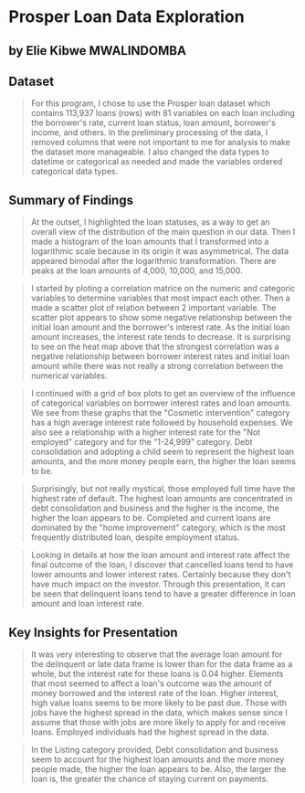 # Prosper Loan Data Exploration
## by Elie Kibwe MWALINDOMBA


## Dataset

> For this program, I chose to use the Prosper loan dataset which contains 113,937 loans (rows) with 81 variables on each loan including the borrower's rate, current loan status, loan amount, borrower's income, and others. In the preliminary processing of the data, I removed columns that were not important to me for analysis to make the dataset more manageable. I also changed the data types to datetime or categorical as needed and made the variables ordered categorical data types.

## Summary of Findings

> At the outset, I highlighted the loan statuses, as a way to get an overall view of the distribution of the main question in our data. Then I made a histogram of the loan amounts that I transformed into a logarithmic scale because in its origin it was asymmetrical. The data appeared bimodal after the logarithmic transformation. There are peaks at the loan amounts of 4,000, 10,000, and 15,000.

> I started by ploting a correlation matrice on the numeric and categoric variables to determine variables that most impact each other. Then a made a scatter plot of relation between 2 important variable. The scatter plot appears to show some negative relationship between the initial loan amount and the borrower's interest rate. As the initial loan amount increases, the interest rate tends to decrease. It is surprising to see on the heat map above that the strongest correlation was a negative relationship between borrower interest rates and initial loan amount while there was not really a strong correlation between the numerical variables.

> I continued with a grid of box plots to get an overview of the influence of categorical variables on borrower interest rates and loan amounts. We see from these graphs that the "Cosmetic intervention" category has a high average interest rate followed by household expenses. We also see a relationship with a higher interest rate for the "Not employed" category and for the "1-24,999" category. Debt consolidation and adopting a child seem to represent the highest loan amounts, and the more money people earn, the higher the loan seems to be.

> Surprisingly, but not really mystical, those employed full time have the highest rate of default. The highest loan amounts are concentrated in debt consolidation and business and the higher is the income, the higher the loan appears to be. Completed and current loans are dominated by the "home improvement" category, which is the most frequently distributed loan, despite employment status.

> Looking in details at how the loan amount and interest rate affect the final outcome of the loan, I discover that cancelled loans tend to have lower amounts and lower interest rates. Certainly because they don't have much impact on the investor. Through this presentation, it can be seen that delinquent loans tend to have a greater difference in loan amount and loan interest rate.

## Key Insights for Presentation

> It was very interesting to observe that the average loan amount for the delinquent or late data frame is lower than for the data frame as a whole, but the interest rate for these loans is 0.04 higher. Elements that most seemed to affect a loan's outcome was the amount of money borrowed and the interest rate of the loan. Higher interest, high value loans seems to be more likely to be past due. Those with jobs have the highest spread in the data, which makes sense since I assume that those with jobs are more likely to apply for and receive loans. Employed individuals had the highest spread in the data.

> In the Listing category provided, Debt consolidation and business seem to account for the highest loan amounts and the more money people made, the higher the loan appears to be. Also, the larger the loan is, the greater the chance of staying current on payments.